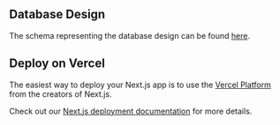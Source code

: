 ## Database Design

The schema representing the database design can be found [here](https://viewer.diagrams.net/?tags=%7B%7D&highlight=0000ff&edit=_blank&layers=1&nav=1#R7Z1tc%2BI4EoB%2FDTW7H2bLFtiGj0NmZ%2B8lezU1mau9%2B5QyoIAvBrG2mCT7608GSYbIECsBW3F31dQEC8cQdUuP1OqXXv9q%2BfhbFq8Xv7MZTXvEmz32%2Bp97hJCwPxA%2FipYn2TL0%2FF3LPEtmu7a9hpvkLyobPdm6SWY0P7iRM5byZH3YOGWrFZ3yg7Y4y9jD4W13LD381HU8p0bDzTROzdY%2FkhlfyFbieeUbf6PJfKE%2BekTkO5N4ej%2FP2GYlP3DFVnT3zjJWz5G35ot4xh72mvq%2F9vpXGWN892r5eEXTomNVl%2B1%2B78uRd%2FV3zuiK1%2FmF9T8%2Bb6I%2FovV3%2FudVwhb9Tw831x%2FlU37E6Ub2xb9zmuXyG%2FMn1UPiy6%2BLlzyeFE3jnMcZl4Lse6JBiIbHyYpmosHfXqdpvM6T7e27lkWSzq7jJ7bh6kHqanyXPNLZt50ci3uFSK%2FFw4rL4uF34uE38ssUb8dpMl%2BJ11PxpxefOM5oLr7LdZxzeceCL1P50uwn9UfTjNPHvSbZb79RtqQ8exK3yHcHkZShVPD%2BUF4%2FlNpCBrJtsacofaVBsdTQuX52KSnxQgrLQnDEENxpmX0rVG%2B8YFnyVyGpVPbsvhy31w%2FJMo1XQtvj2bOmMduO7608kjS9YikrhL3V%2BOfyLm6aZWz9Pc7mlMuGNUtWfNsPwVj8Ez1z5f0S9ALxXa%2FEtV9ei3%2FF7Rm%2FYqucZ0KvimdQId4HWoh4zNlaPjSld%2Br5mez34vWEcc6WRzXg5Fh4WS2UGtTWggspQd9Qgq%2F%2FPKoG4u%2FnSZx%2BExNovJqnO6Ft59O4FFqFZCv7Wvfv845%2FPlSZ6M67dDvvLZLZjIphO35YJJzerONpcdODYMpLA%2FbkCHhZXHvy6VuKRz6s7DTrp8WpmKJWMRfjR1AiN2Suv%2Bfr1WBgqIG4vV01UDP07t5xLoSdrObXu98Mn%2BlJ4IiePB4f1v5Z9abW4xpQnAAhUgsi3gUhErYNkbC%2BEjQzd9BZop53WYIEtWXVdYJEhg7cJVnOb1fxkrpOEhf0Axw5hkiO1skxapscI7DkGNaWVdfJoeajPSVIY%2FDkqK8f4MjhmyZHREfT6PBJ2%2BzwLQyYHYOHX19cnaeHacGkyzhJ4ZLDQjngocM0dCI6GkdH0Do6LMyWXUPHoLa4Oo8O0265jvP8gWUzwPSorx%2Fw6GEaOZEejdOjvufEpehhYbrsGj2i2uLqPD1M2%2BUkYfPCv%2B0JMD7qKwg4fBBzq4r4aBofWhlawwex2IN2DB96BCA%2BiLkFXWdMiJLerpMp32SAzz4s1AQcRHyb1SdS5FIUGbRNEb9i%2FQkFI%2BUYQI7oc7g9PeALWhydez%2FR1WYpfn74HGf3H8Qg%2B3BdfNfiVdF685RzuvzwM1zQ2CgSONKQEZq7HCBN1DZpyAiuvascA0gaMjJXHBlLIe9TLLQDHD4G5unaN6EtGBh6qBBaXOp4Q51N74lUH3nsi3R0qfk%2BMBeUiP03Yl8PhrdEhlaqwcWwH1h4WXaM%2BnoEIPQDYmgBbL9sC904jnztAXUeXan1uCaUBQ%2B4HCBHRThow%2BSAe8AV4AGX7grzgCuNJxSwY7aFcoBDR2huOoo0QqJlnLK5%2BPGV5Rz3jofqMVR2wBNJhSqnfn1ocP5UABibVW8JYDFvhPWXnK5sHkNz2wAor1BYfyR3fRUQmlsCzCz0Kk2BtyTAWK2z7ybtUdL6bjKEG6sVYqyW7grzNGkj9ge37sPECfWABw%2F0XXEAHhX5hRqGB1zXlRA9V3RXmI4ra5Zz2PA4h%2BtKR%2BER9Q29oLM5VVtCMe8u2Jyt4vTXsnW8TeFOFRTKe67ZViUK0fyPcv4kYRJvODsUnJBX9vSf%2FYv%2FFg%2F7JVCXnx%2FVHLK9UrAxBS43lTnbZFN6SgfkAoIrCh27UU6aRSec1JSMpjFPftCDr3H2ST0yN4ZoJD46bH1fjaBTqedJ5ci7mAQxbfDZrcRR%2Fd3AieTz1XpwKTUwN3WArMQRJg%2FWXWHu1txfmzVnJbbQlBNrtdF512p1HteE6mA45Nk3%2BvYoqUpB3yxK4EZDRhgMqZPmVsRCJhxyiIqFcoBDxxB9VRxAR1UO%2BkbRMSRg0TFERxXdFaajSprcnwhX6zw6LJQDHjrQN8UBdFTmoG%2BWHXCdU4bonKK7wrRj%2FkjoA2R2nMU1paPsQNcUF9hRlYS%2BWXbA9U0Zom%2BK7grTcCmElkxBO6dY6Ac4fKivgfhoFR%2F1nSguhI8R3PwcegggPkam8bLwZir6Dyw9LNQDHj0wRYcD9KhMQt8sPeDm6Bhhjg7dFab5clp0%2FO16wTgDTJCzZOroJkF8m%2BJ5iJCLIaQqA32jCPEr6udBYUg5CBAifkVZPDG2%2BUZ82l4K%2Biy%2B05nnv24maZIv6Ax28nl06z3aOQSLZTlBmars841ShkAul4X1svb6wlx2JvnthLH7ZZzd0xlckNioCTiQjEJDMZqM5fV6TcXyykXYi7G8KpjIkWDeiiIz34vzTwzjfR7Gq1As0RzVzcykG88vO4y9qrdGszE91T%2F6diXZY0VdGEBhvCMMv9I7Ws%2F0TXDfjaW5OF4LVQGXc8X3LPwZQMPEYsNvD5PW0z36HqmvBx3b75djAFnie6YBEHblGRvtAIgPjMhyAB%2BtJ3z0PbgRWeUYQHz4nnk4Dbz8jI16AOQHRmU5wI%2BqiN6mAQI3LKscBAgQ3zOtmtOMis%2Bc3U6eIFMEEwcf7xzl140UaZUiFbG9DVPEhxudVQ4CpIjvm9ZMRZEYcIiWjY7Ao4h2%2Buh4%2FvlhXZ8VdXDmiM%2BKX%2BGcKquVKt8Vj92J%2F%2F5e%2BIYUaDy5BuhB82V5Xre0vivLxeqW%2BjZupqBXbjazvIVjoivOLH6Fnykgb5ZyHODizSemDRndWV6nKwAXcWhQPrsp4BVAad%2BhhQA2KBM0KJd9YRqUwZcwtVEQeAhRn4kIaRUh7Tu19AFbk%2FUgQIT4fdOajMkibTQEIEOA1DLVK4l3VszU7w9aFZDXmICU9r87a%2F%2FA3MlLa%2F%2B%2FGE%2Fukqn4EmIJc3pp1oNm5CcqGExtxOseyl%2FQyD%2FAgNXzG%2FkH7y9i1R%2BADlktxwGuqfVCDY38b9YVeKvrAINWz2%2BhsQdK%2B0b%2BwNyZtzyHNGehCeqvDbtPE9MzCI38FgoCECHoeOQCQto38geAI1cD9Doq%2B8L0Olrt2ZmAowRdjk50jmmoRAvlCQulCkKQCBjWtUtdLqOeH6CF8vwWyuAdWigD2BbKAC2Uui%2BUdQMtlG%2FWFXhrghAtlOffXtoDpX0LZQjYQhmihbLsC9NCyROeQk6sZ6EeAAGC9kkXANK%2BfTIEbJ8M0T5Z9oVpn5wUAxYwP9AoeaJzMA7SBX44kFkvBBwIGWIgZNkXpmkzyW%2BzYhwDZggGQh7vHFX6CBnSLkPaz6sXAY6E1KMAGeJHpjUT8%2BrZ6QhAjLQbC%2Bn1mgq1U14yL4ba6bMzV2LtIijRkMontvlw1e2vfsqy%2BGnvBrlaKZ%2F8tWgoZ4mBGq8qZZ9Mk%2Fal5v2Dw%2FvFi903OO8AH5mmKRmpOZZ1gtEH6nQqRl%2BVh33RByq42BqvoiQsrvbf6gOlh8Y78oGqqC8LyQfKIvF559f7FTVm0QfqdboCbt1PKsrSIlDeaj6yB0rrPlDEpsZsx6xH5SBAmpCKGrPgozRtFAQgQkyvOURI8whp3QuK2NSZ7RxC6qfO7D5CTG%2B4Ncs5cITUVxB4CCG4C3EBIe07QpVmWoAMIbgNKfvC3IZM5DkF8HNsGzWBRxJvZGhGJ3P66i3pO8vpSyoKB32N8%2FyBZWJ16H2jOS2OSr%2Bze4pJGZ4N44%2BaxZLXQft5YwnW8qm5dLOa4t%2FfiSSpqOUD6ESSYDmfvb7AE8lz6Qq8FRxW9qkJFAtbwCuA0v6JJODKPuUgQJqQiso%2BdBkn4hfDVE7lqwOtCP%2FcMK5k8THfCeNT0e8Z3cpA3SBezeXPHumPdq%2FSXcuX3WP1Dc19lNuYdEPpAWLRIsUAYvFiWGz%2FlLVvGlDgYDGoLa%2FuY9E0vPDCagYZIPXVAyBAgIQP6c59OcJLPtIV0%2FjA3PBcseWSyugjtIQfDc35WPvkWic2voD4zH0KrtDeagkf1NcNZyzhA9MhEpIlXI8DXKSRgekSiZbw1%2BkKvBXbALf859%2Fy2wOlfUv4APCWf4Bb%2FrIvKrb89BGyL5yFdgDkBxZMcYEf7ZuMK0o6w%2BEHVkvRfVFRzxkzg9npCDyKYB1nJyjiQGwO4ELOBAs57%2FWFad9UGJkAznVvoyPwMFKRlRQx0gJGWs9TTCKLfBFdw4geBYgREplnI5v1D8bp8dPu7jPEQkHgMWSE9bacYMiwdYaM4BbcKkcBMoRUZDXedeA22UwYL4s%2BXk3ydQ%2B0Z72FysCjSmBS5YuY19kDzdDv7lArApV1wJ2U2CTAU67zLwqC%2BhOGM253AeBTLos6751fEyh%2FHcxg%2BjoFgbcCCPGIywWEtO9oF1oYqbuGEItK791HiGmivpNbAtgYsVASgBhB86QLGGnf3y4EbJ20KPjefYyY1kmJEeAOdxZKAg4j%2FYoKHIiR5jHSvsNdv6KyRhFICiUXUWPQKoccQqtfUcXjJ20%2FE8%2F09nZCP8NlmI3OgGMYCSNDM7qZbERN0S8mG1EnZa4kG4n8ViT0mHAtIPF6Tz7iqhRPcfG0L6tmpVpTptrj1xmhmhvPccrmouUry4u86phPpnJm9v1XJ5S5YGr1yCLsG%2FRGwMrBsn7EsDMn25EZ9w0poUxUP0tj11fnJDK9Xdw%2FkGgwoYyFrsBblUcWHjKggWJjWbIHSvvn3OrTIB5Q6EGANCFD0%2FFlutshwD7mttAReBQZ4vmECxRp%2F5h7CDiQUw8CpAgZmicGWO%2FZQkHgIWTUjvG5%2BSqdSgve3fHAqA9EQmqp97KxX%2BWqdUREfa%2BVQfSGrh5FNbtaTVMX72lxmbHCJ6Kc3cSEv%2FidzWhxx%2F8B).

## Deploy on Vercel

The easiest way to deploy your Next.js app is to use the [Vercel Platform](https://vercel.com/new?utm_medium=default-template&filter=next.js&utm_source=create-next-app&utm_campaign=create-next-app-readme) from the creators of Next.js.

Check out our [Next.js deployment documentation](https://nextjs.org/docs/deployment) for more details.
